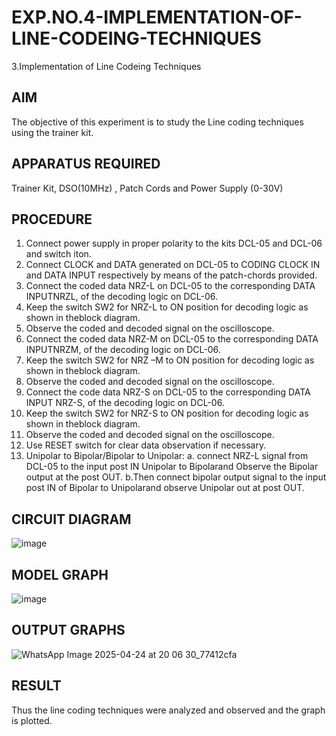 # EXP.NO.4-IMPLEMENTATION-OF-LINE-CODEING-TECHNIQUES

3.Implementation of Line Codeing Techniques 
  
## AIM    
 The objective of this experiment is to study the Line coding techniques using the trainer kit. 
## APPARATUS REQUIRED
Trainer Kit, DSO(10MHz) , Patch Cords and Power Supply (0-30V)   
## PROCEDURE
1. Connect power supply in proper polarity to the kits DCL-05 and DCL-06 and switch iton.
2. Connect CLOCK and DATA generated on DCL-05 to CODING CLOCK IN and DATA INPUT respectively by means of the patch-chords provided.
3. Connect the coded data NRZ-L on DCL-05 to the corresponding DATA INPUTNRZL, of the decoding logic on DCL-06.
4. Keep the switch SW2 for NRZ-L to ON position for decoding logic as shown in theblock diagram.
5. Observe the coded and decoded signal on the oscilloscope.
6. Connect the coded data NRZ-M on DCL-05 to the corresponding DATA INPUTNRZM, of the decoding logic on DCL-06.
7. Keep the switch SW2 for NRZ –M to ON position for decoding logic as shown in theblock diagram.
8. Observe the coded and decoded signal on the oscilloscope.
9. Connect the code data NRZ-S on DCL-05 to the corresponding DATA INPUT NRZ-S, of the decoding logic on DCL-06.
10. Keep the switch SW2 for NRZ-S to ON position for decoding logic as shown in theblock diagram.
11. Observe the coded and decoded signal on the oscilloscope.
12. Use RESET switch for clear data observation if necessary.
12. Unipolar to Bipolar/Bipolar to Unipolar:
    a. connect NRZ-L signal from DCL-05 to the input post IN Unipolar to Bipolarand Observe the Bipolar output at the post OUT.
    b.Then connect bipolar output signal to the input post IN of Bipolar to Unipolarand observe Unipolar out at post OUT.
## CIRCUIT DIAGRAM
![image](https://github.com/user-attachments/assets/52256b77-db05-4e57-8122-ca29266d9a12)

## MODEL GRAPH
![image](https://github.com/user-attachments/assets/0c29ebe9-6cc9-4aa2-bd02-8dd72ecf1540)

## OUTPUT GRAPHS
![WhatsApp Image 2025-04-24 at 20 06 30_77412cfa](https://github.com/user-attachments/assets/efcb419b-af9d-4f9a-b632-b80ae3399bc0)

## RESULT 
Thus the line coding techniques were analyzed and observed and the graph is plotted.
